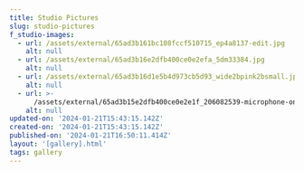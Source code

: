 ```yaml
---
title: Studio Pictures
slug: studio-pictures
f_studio-images:
  - url: /assets/external/65ad3b161bc108fccf510715_ep4a8137-edit.jpg
    alt: null
  - url: /assets/external/65ad3b16e2dfb400ce0e2efa_5dm33384.jpg
    alt: null
  - url: /assets/external/65ad3b16d1e5b4d973cb5d93_wide2bpink2bsmall.jpg
    alt: null
  - url: >-
      /assets/external/65ad3b15e2dfb400ce0e2e1f_206082539-microphone-on-a-stand-on-a-background-of-a-colored-wall.jpg
    alt: null
updated-on: '2024-01-21T15:43:15.142Z'
created-on: '2024-01-21T15:43:15.142Z'
published-on: '2024-01-21T16:50:11.414Z'
layout: '[gallery].html'
tags: gallery
---
```



